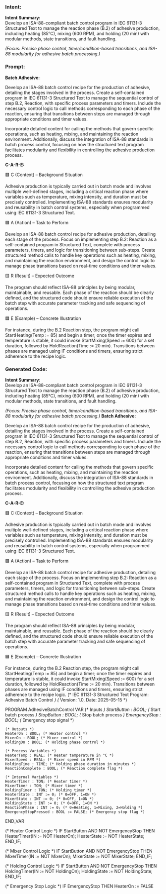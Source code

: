 ### Intent:
**Intent Summary:**  
Develop an ISA-88-compliant batch control program in IEC 61131-3 Structured Text to manage the reaction phase (B.2) of adhesive production, including heating (85°C), mixing (600 RPM), and holding (20 min) with modular methods, state transitions, and fault handling.  

*(Focus: Precise phase control, timer/condition-based transitions, and ISA-88 modularity for adhesive batch processing.)*

### Prompt:
**Batch Adhesive:**

Develop an ISA-88 batch control recipe for the production of adhesive, detailing the stages involved in the process. Create a self-contained program in IEC 61131-3 Structured Text to manage the sequential control of step B.2, Reaction, with specific process parameters and timers. Include the necessary control logic to call methods corresponding to each phase of the reaction, ensuring that transitions between steps are managed through appropriate conditions and timer values.

Incorporate detailed content for calling the methods that govern specific operations, such as heating, mixing, and maintaining the reaction environment. Additionally, discuss the integration of ISA-88 standards in batch process control, focusing on how the structured text program facilitates modularity and flexibility in controlling the adhesive production process.

**C-A-R-E:**

🟥 C (Context) – Background Situation

Adhesive production is typically carried out in batch mode and involves multiple well-defined stages, including a critical reaction phase where variables such as temperature, mixing intensity, and duration must be precisely controlled. Implementing ISA-88 standards ensures modularity and reusability in batch control systems, especially when programmed using IEC 61131-3 Structured Text.

🟩 A (Action) – Task to Perform

Develop an ISA-88 batch control recipe for adhesive production, detailing each stage of the process. Focus on implementing step B.2: Reaction as a self-contained program in Structured Text, complete with process parameters, timers, and logic for transitioning between sub-steps. Create structured method calls to handle key operations such as heating, mixing, and maintaining the reaction environment, and design the control logic to manage phase transitions based on real-time conditions and timer values.

🟨 R (Result) – Expected Outcome

The program should reflect ISA-88 principles by being modular, maintainable, and reusable. Each phase of the reaction should be clearly defined, and the structured code should ensure reliable execution of the batch step with accurate parameter tracking and safe sequencing of operations.

🟦 E (Example) – Concrete Illustration

For instance, during the B.2 Reaction step, the program might call StartHeating(Temp := 85) and begin a timer; once the timer expires and temperature is stable, it could invoke StartMixing(Speed := 600) for a set duration, followed by HoldReaction(Time := 20 min). Transitions between phases are managed using IF conditions and timers, ensuring strict adherence to the recipe logic.

### Generated Code:
**Intent Summary:**  
Develop an ISA-88-compliant batch control program in IEC 61131-3 Structured Text to manage the reaction phase (B.2) of adhesive production, including heating (85°C), mixing (600 RPM), and holding (20 min) with modular methods, state transitions, and fault handling.  

*(Focus: Precise phase control, timer/condition-based transitions, and ISA-88 modularity for adhesive batch processing.)*
**Batch Adhesive:**

Develop an ISA-88 batch control recipe for the production of adhesive, detailing the stages involved in the process. Create a self-contained program in IEC 61131-3 Structured Text to manage the sequential control of step B.2, Reaction, with specific process parameters and timers. Include the necessary control logic to call methods corresponding to each phase of the reaction, ensuring that transitions between steps are managed through appropriate conditions and timer values.

Incorporate detailed content for calling the methods that govern specific operations, such as heating, mixing, and maintaining the reaction environment. Additionally, discuss the integration of ISA-88 standards in batch process control, focusing on how the structured text program facilitates modularity and flexibility in controlling the adhesive production process.

**C-A-R-E:**

🟥 C (Context) – Background Situation

Adhesive production is typically carried out in batch mode and involves multiple well-defined stages, including a critical reaction phase where variables such as temperature, mixing intensity, and duration must be precisely controlled. Implementing ISA-88 standards ensures modularity and reusability in batch control systems, especially when programmed using IEC 61131-3 Structured Text.

🟩 A (Action) – Task to Perform

Develop an ISA-88 batch control recipe for adhesive production, detailing each stage of the process. Focus on implementing step B.2: Reaction as a self-contained program in Structured Text, complete with process parameters, timers, and logic for transitioning between sub-steps. Create structured method calls to handle key operations such as heating, mixing, and maintaining the reaction environment, and design the control logic to manage phase transitions based on real-time conditions and timer values.

🟨 R (Result) – Expected Outcome

The program should reflect ISA-88 principles by being modular, maintainable, and reusable. Each phase of the reaction should be clearly defined, and the structured code should ensure reliable execution of the batch step with accurate parameter tracking and safe sequencing of operations.

🟦 E (Example) – Concrete Illustration

For instance, during the B.2 Reaction step, the program might call StartHeating(Temp := 85) and begin a timer; once the timer expires and temperature is stable, it could invoke StartMixing(Speed := 600) for a set duration, followed by HoldReaction(Time := 20 min). Transitions between phases are managed using IF conditions and timers, ensuring strict adherence to the recipe logic.
(* IEC 61131-3 Structured Text Program: Adhesive Batch Control *)
(* Version: 1.0, Date: 2025-05-15 *)

PROGRAM AdhesiveBatchControl
VAR
    (* Inputs *)
    StartButton : BOOL; (* Start batch process *)
    StopButton : BOOL; (* Stop batch process *)
    EmergencyStop : BOOL; (* Emergency stop signal *)
    
    (* Outputs *)
    HeaterOn : BOOL; (* Heater control *)
    MixerOn : BOOL; (* Mixer control *)
    HoldingOn : BOOL; (* Holding phase control *)
    
    (* Process Variables *)
    HeaterTemp : REAL; (* Heater temperature in °C *)
    MixerSpeed : REAL; (* Mixer speed in RPM *)
    HoldingTime : TIME; (* Holding phase duration in minutes *)
    ReactionComplete : BOOL; (* Reaction complete flag *)
    
    (* Internal Variables *)
    HeaterTimer : TON; (* Heater timer *)
    MixerTimer : TON; (* Mixer timer *)
    HoldingTimer : TON; (* Holding timer *)
    HeaterState : INT := 0; (* 0=OFF, 1=ON *)
    MixerState : INT := 0; (* 0=OFF, 1=ON *)
    HoldingState : INT := 0; (* 0=OFF, 1=ON *)
    ReactionPhase : INT := 0; (* 0=Heating, 1=Mixing, 2=Holding *)
    EmergencyStopPressed : BOOL := FALSE; (* Emergency stop flag *)
END_VAR

(* Heater Control Logic *)
IF StartButton AND NOT EmergencyStop THEN
    HeaterTimer(IN := NOT HeaterOn);
    HeaterState := NOT HeaterState;
END_IF;

(* Mixer Control Logic *)
IF StartButton AND NOT EmergencyStop THEN
    MixerTimer(IN := NOT MixerOn);
    MixerState := NOT MixerState;
END_IF;

(* Holding Control Logic *)
IF StartButton AND NOT EmergencyStop THEN
    HoldingTimer(IN := NOT HoldingOn);
    HoldingState := NOT HoldingState;
END_IF;

(* Emergency Stop Logic *)
IF EmergencyStop THEN
    HeaterOn := FALSE
